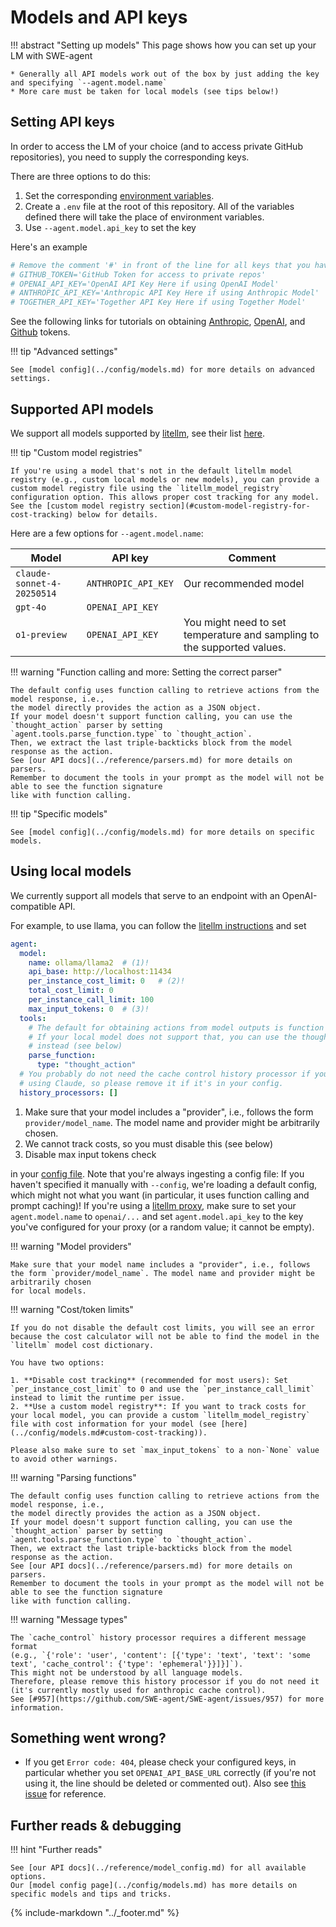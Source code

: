 # Models and API keys

!!! abstract "Setting up models"
    This page shows how you can set up your LM with SWE-agent

    * Generally all API models work out of the box by just adding the key and specifying `--agent.model.name`
    * More care must be taken for local models (see tips below!)

## Setting API keys

In order to access the LM of your choice (and to access private GitHub repositories), you need to supply the corresponding keys.

There are three options to do this:

1. Set the corresponding [environment variables](https://www.cherryservers.com/blog/how-to-set-list-and-manage-linux-environment-variables).
2. Create a `.env` file at the root of this repository. All of the variables defined there will take the place of environment variables.
3. Use `--agent.model.api_key` to set the key

Here's an example

```bash
# Remove the comment '#' in front of the line for all keys that you have set
# GITHUB_TOKEN='GitHub Token for access to private repos'
# OPENAI_API_KEY='OpenAI API Key Here if using OpenAI Model'
# ANTHROPIC_API_KEY='Anthropic API Key Here if using Anthropic Model'
# TOGETHER_API_KEY='Together API Key Here if using Together Model'
```

See the following links for tutorials on obtaining [Anthropic](https://docs.anthropic.com/en/api/getting-started), [OpenAI](https://platform.openai.com/docs/quickstart/step-2-set-up-your-api-key), and [Github](https://docs.github.com/en/authentication/keeping-your-account-and-data-secure/managing-your-personal-access-tokens) tokens.

!!! tip "Advanced settings"

    See [model config](../config/models.md) for more details on advanced settings.

## Supported API models

We support all models supported by [litellm](https://github.com/BerriAI/litellm), see their list [here](https://docs.litellm.ai/docs/providers).

!!! tip "Custom model registries"

    If you're using a model that's not in the default litellm model registry (e.g., custom local models or new models), you can provide a custom model registry file using the `litellm_model_registry` configuration option. This allows proper cost tracking for any model. See the [custom model registry section](#custom-model-registry-for-cost-tracking) below for details.

Here are a few options for `--agent.model.name`:

| Model | API key | Comment |
| ----- | ------- | ------- |
| `claude-sonnet-4-20250514` | `ANTHROPIC_API_KEY` | Our recommended model |
| `gpt-4o` | `OPENAI_API_KEY` | |
| `o1-preview` | `OPENAI_API_KEY` | You might need to set temperature and sampling to the supported values. |

!!! warning "Function calling and more: Setting the correct parser"

    The default config uses function calling to retrieve actions from the model response, i.e.,
    the model directly provides the action as a JSON object.
    If your model doesn't support function calling, you can use the `thought_action` parser by setting
    `agent.tools.parse_function.type` to `thought_action`.
    Then, we extract the last triple-backticks block from the model response as the action.
    See [our API docs](../reference/parsers.md) for more details on parsers.
    Remember to document the tools in your prompt as the model will not be able to see the function signature
    like with function calling.

!!! tip "Specific models"

    See [model config](../config/models.md) for more details on specific models.

## Using local models

We currently support all models that serve to an endpoint with an OpenAI-compatible API.

For example, to use llama, you can follow the [litellm instructions](https://docs.litellm.ai/docs/providers/ollama) and set

```yaml title="config/your_config.yaml"
agent:
  model:
    name: ollama/llama2  # (1)!
    api_base: http://localhost:11434
    per_instance_cost_limit: 0   # (2)!
    total_cost_limit: 0
    per_instance_call_limit: 100
    max_input_tokens: 0  # (3)!
  tools:
    # The default for obtaining actions from model outputs is function calling.
    # If your local model does not support that, you can use the thought_action parser
    # instead (see below)
    parse_function:
      type: "thought_action"
  # You probably do not need the cache control history processor if you're not
  # using Claude, so please remove it if it's in your config.
  history_processors: []
```

1. Make sure that your model includes a "provider", i.e., follows the form `provider/model_name`. The model name and provider might be arbitrarily chosen.
2. We cannot track costs, so you must disable this (see below)
3. Disable max input tokens check

in your [config file](../config/config.md).
Note that you're always ingesting a config file: If you haven't specified it manually with `--config`, we're loading a default config, which might not
what you want (in particular, it uses function calling and prompt caching)!
If you're using a [litellm proxy](https://docs.litellm.ai/docs/providers/openai_compatible#usage-with-litellm-proxy-server), make sure to set your `agent.model.name` to `openai/...`
and set `agent.model.api_key` to the key you've configured for your proxy (or a random value; it cannot be empty).

!!! warning "Model providers"

    Make sure that your model name includes a "provider", i.e., follows the form `provider/model_name`. The model name and provider might be arbitrarily chosen
    for local models.

!!! warning "Cost/token limits"

    If you do not disable the default cost limits, you will see an error because the cost calculator will not be able to find the model in the `litellm` model cost dictionary.

    You have two options:

    1. **Disable cost tracking** (recommended for most users): Set `per_instance_cost_limit` to 0 and use the `per_instance_call_limit` instead to limit the runtime per issue.
    2. **Use a custom model registry**: If you want to track costs for your local model, you can provide a custom `litellm_model_registry` file with cost information for your model (see [here](../config/models.md#custom-cost-tracking)).

    Please also make sure to set `max_input_tokens` to a non-`None` value to avoid other warnings.

!!! warning "Parsing functions"

    The default config uses function calling to retrieve actions from the model response, i.e.,
    the model directly provides the action as a JSON object.
    If your model doesn't support function calling, you can use the `thought_action` parser by setting
    `agent.tools.parse_function.type` to `thought_action`.
    Then, we extract the last triple-backticks block from the model response as the action.
    See [our API docs](../reference/parsers.md) for more details on parsers.
    Remember to document the tools in your prompt as the model will not be able to see the function signature
    like with function calling.

!!! warning "Message types"

    The `cache_control` history processor requires a different message format
    (e.g., `{'role': 'user', 'content': [{'type': 'text', 'text': 'some text', 'cache_control': {'type': 'ephemeral'}}]}]`).
    This might not be understood by all language models.
    Therefore, please remove this history processor if you do not need it
    (it's currently mostly used for anthropic cache control).
    See [#957](https://github.com/SWE-agent/SWE-agent/issues/957) for more information.

## Something went wrong?

* If you get `Error code: 404`, please check your configured keys, in particular
  whether you set `OPENAI_API_BASE_URL` correctly (if you're not using it, the
  line should be deleted or commented out).
  Also see [this issue](https://github.com/SWE-agent/SWE-agent/issues/467)
  for reference.

## Further reads & debugging

!!! hint "Further reads"

    See [our API docs](../reference/model_config.md) for all available options.
    Our [model config page](../config/models.md) has more details on specific models and tips and tricks.

{% include-markdown "../_footer.md" %}
